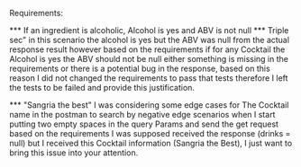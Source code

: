 Requirements: 

*** If an ingredient is alcoholic, Alcohol is yes and ABV is not null ***
Triple sec" in this scenario the alcohol is yes but the ABV was null from the actual response result however based on the requirements if for any Cocktail the Alcohol is yes the ABV should not be null either something is missing in the requirements or there is a potential bug in the response, based on this reason I did  not changed the requirements to pass that tests therefore I left the tests to be failed and provide this justification.


*** "Sangria the best" I was considering some edge cases for The Cocktail name in the postman to search by negative edge scenarios when I start putting two empty spaces in the query Params and send the get request based on the requirements I was supposed received the response (drinks = null) but I received this Cocktail information (Sangria the Best), I just want to bring this issue into your attention. 

